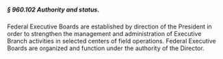##### § 960.102 Authority and status. #####

Federal Executive Boards are established by direction of the President in order to strengthen the management and administration of Executive Branch activities in selected centers of field operations. Federal Executive Boards are organized and function under the authority of the Director.